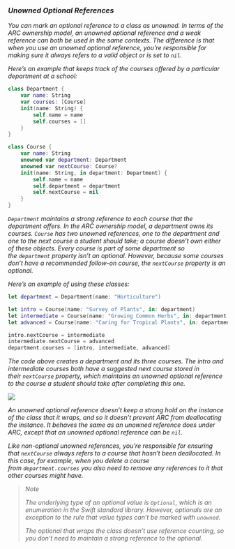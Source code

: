 ### *Unowned Optional References*

*You can mark an optional reference to a class as unowned. In terms of the ARC ownership model, an unowned optional reference and a weak reference can both be used in the same contexts. The difference is that when you use an unowned optional reference, you’re responsible for making sure it always refers to a valid object or is set to `nil`.*

*Here’s an example that keeps track of the courses offered by a particular department at a school:*

```swift
class Department {
    var name: String
    var courses: [Course]
    init(name: String) {
        self.name = name
        self.courses = []
    }
}

class Course {
    var name: String
    unowned var department: Department
    unowned var nextCourse: Course?
    init(name: String, in department: Department) {
        self.name = name
        self.department = department
        self.nextCourse = nil
    }
}
```

*`Department` maintains a strong reference to each course that the department offers. In the ARC ownership model, a department owns its courses. `Course` has two unowned references, one to the department and one to the next course a student should take; a course doesn’t own either of these objects. Every course is part of some department so the `department` property isn’t an optional. However, because some courses don’t have a recommended follow-on course, the `nextCourse` property is an optional.*

*Here’s an example of using these classes:*

```swift
let department = Department(name: "Horticulture")

let intro = Course(name: "Survey of Plants", in: department)
let intermediate = Course(name: "Growing Common Herbs", in: department)
let advanced = Course(name: "Caring for Tropical Plants", in: department)

intro.nextCourse = intermediate
intermediate.nextCourse = advanced
department.courses = [intro, intermediate, advanced]
```

*The code above creates a department and its three courses. The intro and intermediate courses both have a suggested next course stored in their `nextCourse` property, which maintains an unowned optional reference to the course a student should take after completing this one.*

*![](https://docs.swift.org/swift-book/images/unownedOptionalReference@2x.png)*

*An unowned optional reference doesn’t keep a strong hold on the instance of the class that it wraps, and so it doesn’t prevent ARC from deallocating the instance. It behaves the same as an unowned reference does under ARC, except that an unowned optional reference can be `nil`.*

*Like non-optional unowned references, you’re responsible for ensuring that `nextCourse` always refers to a course that hasn’t been deallocated. In this case, for example, when you delete a course from `department.courses` you also need to remove any references to it that other courses might have.*

> *Note*
> 
> *The underlying type of an optional value is `Optional`, which is an enumeration in the Swift standard library. However, optionals are an exception to the rule that value types can’t be marked with `unowned`.*
> 
> *The optional that wraps the class doesn’t use reference counting, so you don’t need to maintain a strong reference to the optional.*
